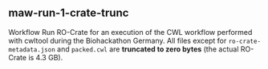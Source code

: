 ## maw-run-1-crate-trunc

Workflow Run RO-Crate for an execution of the CWL workflow performed with cwltool during the Biohackathon Germany. All files except for `ro-crate-metadata.json` and `packed.cwl` are **truncated to zero bytes** (the actual RO-Crate is 4.3 GB).
